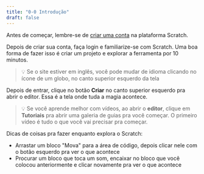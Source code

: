 ```yaml
---
title: "0-0 Introdução"
draft: false
---
```


Antes de começar, lembre-se de [criar uma conta](https://scratch.mit.edu/join) na plataforma Scratch.

Depois de criar sua conta, faça login e familiarize-se com Scratch. Uma boa forma de fazer isso é criar um projeto e explorar a ferramenta por 10 minutos.

> :bulb: Se o site estiver em inglês, você pode mudar de idioma clicando no ícone de um globo, no canto superior esquerdo da tela

Depois de entrar, clique no botão **Criar** no canto superior esquerdo pra abrir o editor. Essa é a tela onde tuda a magia acontece.

> :bulb: Se você aprende melhor com vídeos, ao abrir o **editor**, clique em **Tutoriais** pra abrir uma galeria de guias pra você começar. O primeiro vídeo é tudo o que você vai precisar pra começar.

Dicas de coisas pra fazer enquanto explora o Scratch:

- Arrastar um bloco "Mova" para a área de código, depois clicar nele com o botão esquerdo pra ver o que acontece
- Procurar um bloco que toca um som, encaixar no bloco que você colocou anteriormente e clicar novamente pra ver o que acontece
